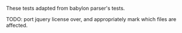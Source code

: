 These tests adapted from babylon parser's tests.

TODO: port jquery license over, and appropriately mark which files are affected.

